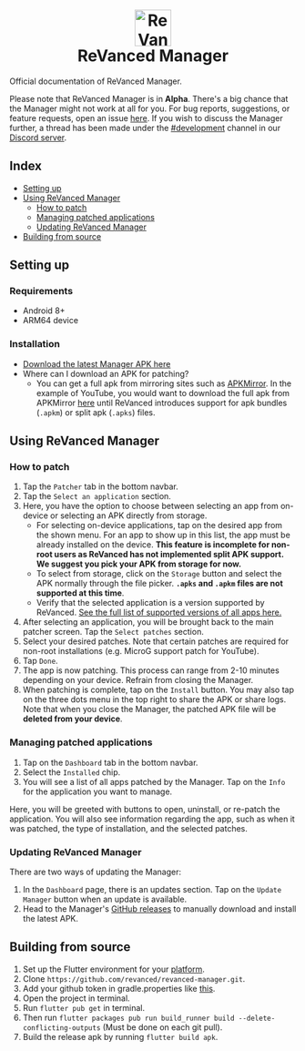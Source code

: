 
<h1 align="center">

   <img alt="ReVanced logo" width="64px" src="https://user-images.githubusercontent.com/47723802/200201657-ff3bf4c8-277d-4b27-8913-24cfa1559cb3.png"/>
    <br/>
   ReVanced Manager
</h1>

Official documentation of ReVanced Manager.

Please note that ReVanced Manager is in **Alpha**. There's a big chance that the Manager might not work at all for you. For bug reports, suggestions, or feature requests, open an issue [here](https://github.com/revanced/revanced-manager/issues/new/choose). If you wish to discuss the Manager further, a thread has been made under the [#development](https://discord.com/channels/952946952348270622/1002922226443632761) channel in our [Discord server](revanced.app/discord).

## Index
* [Setting up](https://wip.com)
* [Using ReVanced Manager](https://wip.com)
   * [How to patch](https://wip.com)
   * [Managing patched applications](https://wip.com)
   * [Updating ReVanced Manager](https://wip.com)
* [Building from source](https://wip.com)

## Setting up

### Requirements

- Android 8+
- ARM64 device

### Installation

- [Download the latest Manager APK here](https://github.com/revanced/revanced-manager/releases/latest)
- Where can I download an APK for patching?
    - You can get a full apk from mirroring sites such as [APKMirror](https://apkmirror.com). In the example of YouTube, you would want to download the full apk from APKMirror [here](https://www.apkmirror.com/apk/google-inc/youtube/youtube-17-41-37-release/youtube-17-41-37-2-android-apk-download/) until ReVanced introduces support for apk bundles (`.apkm`) or split apk (`.apks`) files.

## Using ReVanced Manager

### How to patch

1. Tap the `Patcher` tab in the bottom navbar.
2. Tap the `Select an application` section.
3. Here, you have the option to choose between selecting an app from on-device or selecting an APK directly from storage.
   - For selecting on-device applications, tap on the desired app from the shown menu. For an app to show up in this list, the app must be already installed on the device. **This feature is incomplete for non-root users as ReVanced has not implemented split APK support. We suggest you pick your APK from storage for now.**
   - To select from storage, click on the `Storage` button and select the APK normally through the file picker. **`.apks` and `.apkm` files are not supported at this time**.
   - Verify that the selected application is a version supported by ReVanced. [See the full list of supported versions of all apps here.](https://github.com/revanced/revanced-patches#-patches)
4. After selecting an application, you will be brought back to the main patcher screen. Tap the `Select patches` section.
5. Select your desired patches. Note that certain patches are required for non-root installations (e.g. MicroG support patch for YouTube).
6. Tap `Done`.
7. The app is now patching. This process can range from 2-10 minutes depending on your device. Refrain from closing the Manager.
8. When patching is complete, tap on the `Install` button. You may also tap on the three dots menu in the top right to share the APK or share logs. Note that when you close the Manager, the patched APK file will be **deleted from your device**.

### Managing patched applications
1. Tap on the `Dashboard` tab in the bottom navbar.
2. Select the `Installed` chip.
3. You will see a list of all apps patched by the Manager. Tap on the `Info` for the application you want to manage.

Here, you will be greeted with buttons to open, uninstall, or re-patch the application. You will also see information regarding the app, such as when it was patched, the type of installation, and the selected patches.

### Updating ReVanced Manager
There are two ways of updating the Manager:

1. In the `Dashboard` page, there is an updates section. Tap on the `Update Manager` button when an update is available.
2. Head to the Manager's [GitHub releases](https://github.com/revanced/revanced-manager/releases/latest) to manually download and install the latest APK.


## Building from source
1. Set up the Flutter environment for your [platform](https://docs.flutter.dev/get-started/install).
2. Clone `https://github.com/revanced/revanced-manager.git`.
3. Add your github token in gradle.properties like [this](https://github.com/revanced/revanced-documentation/wiki/Building-from-source).
4. Open the project in terminal.
5. Run `flutter pub get` in terminal.
6. Then run `flutter packages pub run build_runner build --delete-conflicting-outputs` (Must be done on each git pull).
7. Build the release apk by running `flutter build apk`.
